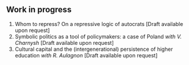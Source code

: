 Work in progress
---

1. Whom to repress? On a repressive logic of autocrats [Draft available upon request]
2.  Symbolic politics as a tool of policymakers: a case of Poland *with V. Charnysh* [Draft available upon request]
3.  Cultural capital and the (intergenerational) persistence of higher education *with R. Aulagnon* [Draft available upon request]
